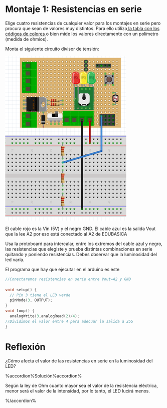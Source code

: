 
# Montaje 1: Resistencias en serie

Elige cuatro resistencias de cualquier valor para los montajes en serie pero procura que sean de valores muy distintos. Para ello utiliza[ la tabla con los códigos de colores ](https://es.wikipedia.org/wiki/Resistor)o bien mide los valores directamente con un polímetro (medida de ohmios). 

Monta el siguiente circuito divisor de tensión:

![](img/img0.5.png)

El cable rojo es la Vin (5V) y el negro GND. El cable azul es la salida Vout que la lee A2 por eso está conectado al A2 de EDUBASICA

Usa la protoboard para intercalar, entre los extremos del cable azul y negro, las resistencias que elegiste y prueba distintas combinaciones en serie quitando y poniendo resistencias. Debes observar que la luminosidad del led varía.

El programa que hay que ejecutar en el arduino es este

```cpp
//Conectaremos resistencias en serie entre Vout=A2 y GND
 
void setup() {                 
  // Pin 3 tiene el LED verde
  pinMode(3, OUTPUT);       
}
void loop() {
  analogWrite(3,analogRead(2)/4);
//Dividimos el valor entre 4 para adecuar la salida a 255
}
```

# Reflexión

¿Cómo afecta el valor de las resistencias en serie en la luminosidad del LED?

%accordion%Solución%accordion%

Según la ley de Ohm cuanto mayor sea el valor de la resistencia eléctrica,  menor será el valor de la intensidad, por lo tanto, el LED lucirá menos.

%/accordion%
